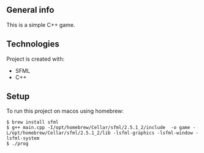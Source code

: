 ## General info
This is a simple C++ game.
	
## Technologies
Project is created with:
* SFML
* C++
	
## Setup
To run this project on macos using homebrew:

```
$ brew install sfml
$ g++ main.cpp -I/opt/homebrew/Cellar/sfml/2.5.1_2/include  -o game -L/opt/homebrew/Cellar/sfml/2.5.1_2/lib -lsfml-graphics -lsfml-window -lsfml-system
$ ./prog
```